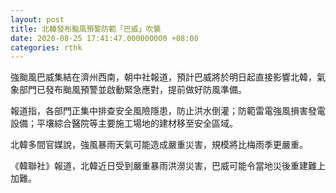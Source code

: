 ```yaml
---
layout: post
title: 北韓發布颱風預警防範「巴威」吹襲
date: 2020-08-25 17:41:47.000000000 +08:00
categories: rthk
---
```


強颱風巴威集結在濟州西南，朝中社報道，預計巴威將於明日起直接影響北韓，氣象部門已發布颱風預警並啟動緊急應對，提前做好防風準備。

報道指，各部門正集中排查安全風險隱患，防止洪水倒灌；防範雷電強風損害發電設備；平壤綜合醫院等主要施工場地的建材移至安全區域。

北韓多間官媒說，強風暴雨天氣可能造成嚴重災害，規模將比梅雨季更嚴重。

《韓聯社》報道，北韓近日受到嚴重暴雨洪澇災害，巴威可能令當地災後重建難上加難。
